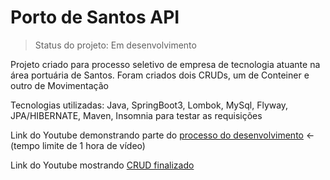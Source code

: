 # Porto de Santos API

> Status do projeto: Em desenvolvimento

Projeto criado para processo seletivo de empresa de tecnologia atuante na área portuária de Santos.
Foram criados dois CRUDs, um de Conteiner e outro de Movimentação

Tecnologias utilizadas:
Java,
SpringBoot3,
Lombok,
MySql, 
Flyway, 
JPA/HIBERNATE,
Maven,
Insomnia para testar as requisições

Link do Youtube demonstrando parte do [processo do desenvolvimento](https://youtu.be/4SXlMr3HTPM) <- (tempo limite de 1 hora de vídeo)

Link do Youtube mostrando [CRUD finalizado](https://youtu.be/1Vg4cvO07mk)

